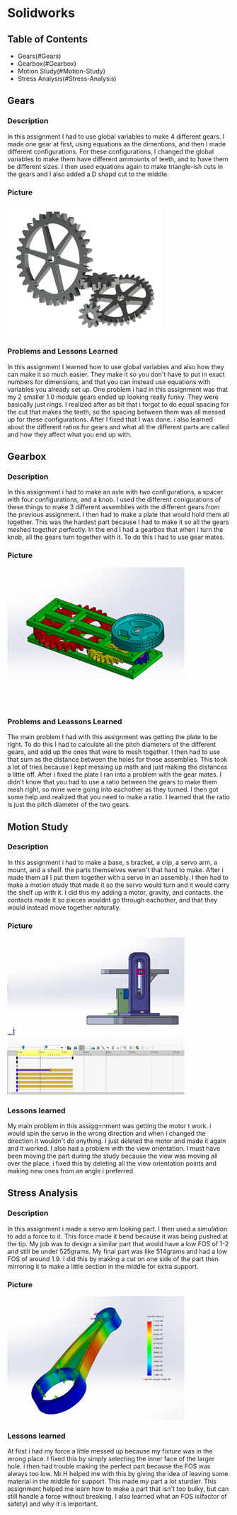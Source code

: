 # Solidworks

## Table of Contents
* Gears(#Gears)
* Gearbox(#Gearbox)
* Motion Study(#Motion-Study)
* Stress Analysis(#Stress-Analysis)

## Gears
### Description
In this assignment I had to use global variables to make 4 different gears. I made one gear at first, using equations as the dimentions, and then I made different configurations. For these configurations, I changed the global variables to make them have different ammounts of teeth, and to have them be different sizes. I then used equations again to make triangle-ish cuts in the gears and I also added a D shapd cut to the middle. 
### Picture
<img src="pictures/gears.png" width="350px"/>

### Problems and Lessons Learned
In this assignment I learned how to use global variables and also how they can make it so much easier. They make it so you don't have to put in exact numbers for dimensions, and that you can instead use equations with variables you already set up. One problem i had in this assignment was that my 2 smaller 1.0 module gears ended up looking really funky. They were basically just rings. I realized after as bit that i forgot to do equal spacing for the cut that makes the teeth, so the spacing between them was all messed up for these configurations. After I fixed that I was done. i also learned about the different ratios for gears and what all the different parts are called and how they affect what you end up with.

## Gearbox
### Description
In this assignment i had to make an axle with two configurations, a spacer with four configurations, and a knob. I used the different conigurations of these things to make 3 different assemblies with the different gears from the previous assignment. I then had to make a plate that would hold them all together. This was the hardest part because I had to make it so all the gears meshed together perfectly. In the end I had a gearbox that when i turn the knob, all the gears turn together with it. To do this i had to use gear mates.
### Picture
<img src="pictures/gearbox.png" width="400px"/>

### Problems and Leassons Learned
The main problem I had with this assignment was getting the plate to be right. To do this I had to calculate all the pitch diameters of the different gears, and add up the ones that were to mesh together. I then had to use that sum as the distance between the holes for those assemblies. This took a lot of tries because I kept messing up math and just making the distances a little off. After i fixed the plate I ran into a problem with the gear mates. I didn't know that you had to use a ratio between the gears to make them mesh right, so mine were going into eachother as they turned. I then got some help and realized that you need to make a ratio. I learned that the ratio is just the pitch diameter of the two gears. 

## Motion Study
### Description
In this assignment i had to make a base, s bracket, a clip, a servo arm, a mount, and a shelf. the parts themselves weren't that hard to make. After i made them all I put them together with a servo in an assembly. I then had to make a motion study that made it so the servo would turn and it would carry the shelf up with it. I did this my adding a motor, gravity, and contacts. the contacts made it so pieces wouldnt go through eachother, and that they would instead move together naturally. 
### Picture
<img src="pictures/motion.png" width="400px"/>

### Lessons learned
My main problem in this assigg=nment was getting the motor t work. i would spin the servo in the wrong direction and when i changed the direction it wouldn't do anything. I just deleted the motor and made it again and it worked. I also had a problem with the view orientation. I must have been moving the part during the study because the view was moving all over the place. i fixed this by deleting all the view orientation points and making new ones from an angle i preferred. 

## Stress Analysis
### Description
In this assignment i made a servo arm looking part. I then used a simulation to add a force to it. This force made it bend because it was being pushed at the tip. My job was to design a similar part that would have a low FOS of 1-2 and still be under 525grams. My final part was like 514grams and had a low FOS of around 1.9. I did this by making a cut on one side of the part then mirroring it to make a little section in the middle for extra support. 
### Picture
<img src="pictures/stresspic.png" width="400px"/>

### Lessons learned
At first i had my force a little messed up because my fixture was in the wrong place. I fixed this by simply selecting the inner face of the larger hole. i then had trouble making the perfect part because the FOS was always too low. Mr.H helped me with this by giving the idea of leaving some material in the middle for support. This made my part a lot sturdier. This assignment helped me learn how to make a part that isn't too bulky, but can still handle a force without breaking. I also learned what an FOS is(factor of safety) and why it is important. 
